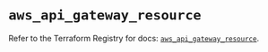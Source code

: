 # `aws_api_gateway_resource`

Refer to the Terraform Registry for docs: [`aws_api_gateway_resource`](https://registry.terraform.io/providers/hashicorp/aws/5.43.0/docs/resources/api_gateway_resource).
